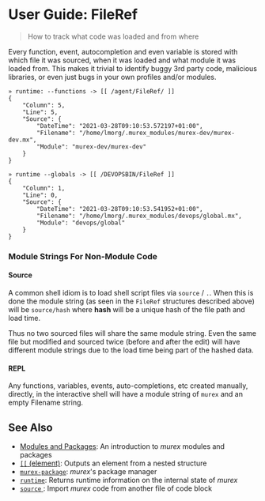 # User Guide: FileRef

> How to track what code was loaded and from where

Every function, event, autocompletion and even variable is stored with which
file it was sourced, when it was loaded and what module it was loaded from.
This makes it trivial to identify buggy 3rd party code, malicious libraries, or
even just bugs in your own profiles and/or modules.

    » runtime: --functions -> [[ /agent/FileRef/ ]]
    {
        "Column": 5,
        "Line": 5,
        "Source": {
            "DateTime": "2021-03-28T09:10:53.572197+01:00",
            "Filename": "/home/lmorg/.murex_modules/murex-dev/murex-dev.mx",
            "Module": "murex-dev/murex-dev"
        }
    }
    
    » runtime --globals -> [[ /DEVOPSBIN/FileRef ]]
    {
        "Column": 1,
        "Line": 0,
        "Source": {
            "DateTime": "2021-03-28T09:10:53.541952+01:00",
            "Filename": "/home/lmorg/.murex_modules/devops/global.mx",
            "Module": "devops/global"
        }
    }
    
### Module Strings For Non-Module Code

#### Source

A common shell idiom is to load shell script files via `source` / `.`. When
this is done the module string (as seen in the `FileRef` structures described
above) will be `source/hash` where **hash** will be a unique hash of the file
path and load time.

Thus no two sourced files will share the same module string. Even the same file
but modified and sourced twice (before and after the edit) will have different
module strings due to the load time being part of the hashed data.

#### REPL

Any functions, variables, events, auto-completions, etc created manually,
directly, in the interactive shell will have a module string of `murex` and an
empty Filename string.

## See Also

* [Modules and Packages](../user-guide/modules.md):
  An introduction to _murex_ modules and packages
* [`[[` (element)](../commands/element.md):
  Outputs an element from a nested structure
* [`murex-package`](../commands/murex-package.md):
  _murex_'s package manager
* [`runtime`](../commands/runtime.md):
  Returns runtime information on the internal state of _murex_
* [`source` ](../commands/source.md):
  Import _murex_ code from another file of code block